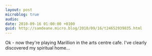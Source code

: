 ```yaml
---
layout: post
microblog: true
audio: 
date: 2010-09-16 01:00:00 +0100
guid: http://samdeane.micro.blog/2010/09/16/t24652939835.html
---
```

Ok - now they're playing Marillion in the arts centre cafe. I've clearly discovered my spiritual home...
